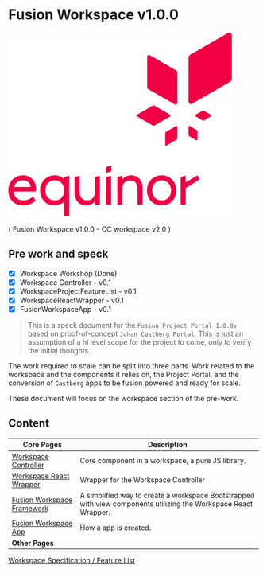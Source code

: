 # Fusion Workspace v1.0.0


<p style="text-align: left;"><img src="./images/logo-large.png" width="450"></p>

( Fusion Workspace v1.0.0 - CC workspace v2.0 )

## Pre work and speck

- [x] Workspace Workshop (Done)
- [x] Workspace Controller - v0.1
- [x] WorkspaceProjectFeatureList - v0.1
- [x] WorkspaceReactWrapper - v0.1
- [x] FusionWorkspaceApp - v0.1

> This is a speck document for the `Fusion Project Portal 1.0.0v` based on proof-of-concept `Johan Castberg Portal`. This is just an assumption of a hi level scope for the project to come, only to verify the initial thoughts.

The work required to scale can be split into three parts. Work related to the workspace and the components it relies on, the Project Portal, and the conversion of `Castberg` apps to be fusion powered and ready for scale.  

These document will focus on the workspace section of the pre-work.

## Content

| Core Pages | Description |
|-|-|
[Workspace Controller](./WorkspaceController.md) | Core component in a workspace, a pure JS library.
[Workspace React Wrapper](./WorkspaceReactWrapper.md) | Wrapper for the Workspace Controller
[Fusion Workspace Framework](./FusionWorkspaceFramework.md) | A simplified way to create a workspace Bootstrapped with view components utilizing the Workspace React Wrapper.
[Fusion Workspace App](./FusionWorkspaceApp.md) | How a app is created.
|**Other Pages**|
[Workspace Specification / Feature List](./WorkspaceProjectFeatureList.md)
